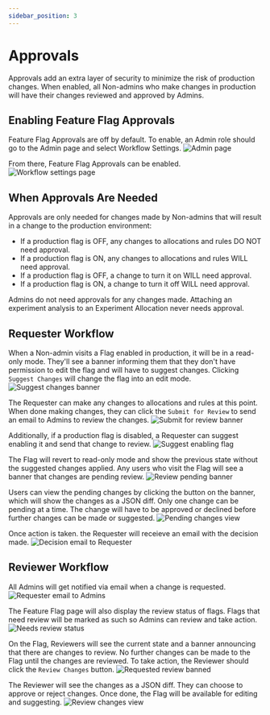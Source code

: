 ```yaml
---
sidebar_position: 3
---
```


# Approvals

Approvals add an extra layer of security to minimize the risk of production changes. When enabled, all Non-admins who make changes in production will have their changes reviewed and approved by Admins.

## Enabling Feature Flag Approvals
Feature Flag Approvals are off by default. To enable, an Admin role should go to the Admin page and select Workflow Settings.
![Admin page](/img/feature-flagging/approvals/admin.png)

From there, Feature Flag Approvals can be enabled.
![Workflow settings page](/img/feature-flagging/approvals/workflow-settings.png)

## When Approvals Are Needed
Approvals are only needed for changes made by Non-admins that will result in a change to the production environment:
* If a production flag is OFF, any changes to allocations and rules DO NOT need approval.
* If a production flag is ON, any changes to allocations and rules WILL need approval.
* If a production flag is OFF, a change to turn it on WILL need approval.
* If a production flag is ON, a change to turn it off WILL need approval.

Admins do not need approvals for any changes made.
Attaching an experiment analysis to an Experiment Allocation never needs approval.

## Requester Workflow
When a Non-admin visits a Flag enabled in production, it will be in a read-only mode. They'll see a banner informing them that they don't have permission to edit the flag and will have to suggest changes. Clicking `Suggest Changes` will change the flag into an edit mode.
![Suggest changes banner](/img/feature-flagging/approvals/suggest-changes.png)

The Requester can make any changes to allocations and rules at this point. When done making changes, they can click the `Submit for Review` to send an email to Admins to review the changes.
![Submit for review banner](/img/feature-flagging/approvals/submit-for-review.png)

Additionally, if a production flag is disabled, a Requester can suggest enabling it and send that change to review.
![Suggest enabling flag](/img/feature-flagging/approvals/enable-flag.png)

The Flag will revert to read-only mode and show the previous state without the suggested changes applied. Any users who visit the Flag will see a banner that changes are pending review.
![Review pending banner](/img/feature-flagging/approvals/review-pending.png)

Users can view the pending changes by clicking the button on the banner, which will show the changes as a JSON diff. Only one change can be pending at a time. The change will have to be approved or declined before further changes can be made or suggested.
![Pending changes view](/img/feature-flagging/approvals/pending-changes.png)

Once action is taken. the Requester will receieve an email with the decision made.
![Decision email to Requester](/img/feature-flagging/approvals/approval-email.png)

## Reviewer Workflow
All Admins will get notified via email when a change is requested.
![Requester email to Admins](/img/feature-flagging/approvals/request-email.png)

The Feature Flag page will also display the review status of flags. Flags that need review will be marked as such so Admins can review and take action.
![Needs review status](/img/feature-flagging/approvals/needs-review.png)

On the Flag, Reviewers will see the current state and a banner announcing that there are changes to review. No further changes can be made to the Flag until the changes are reviewed. To take action, the Reviewer should click the `Review Changes` button.
![Requested review banned](/img/feature-flagging/approvals/requested-review.png)

The Reviewer will see the changes as a JSON diff. They can choose to approve or reject changes. Once done, the Flag will be available for editing and suggesting.
![Review changes view](/img/feature-flagging/approvals/review-changes.png)